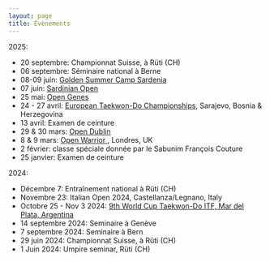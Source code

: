 ```yaml
---
layout: page
title: Évènements
---
```

2025:
  - 20 septembre: Championnat Suisse, à Rüti (CH)
  - 06 septembre: Séminaire national à Berne
  - 08-09 juin: [Golden Summer Camp Sardenia](https://fariguoriolani.com/golden-summer-camp/)
  - 07 juin: [Sardinian Open](https://fariguoriolani.com/sardinia-open)
  - 25 mai: [Open Genes](https://www.handlesport.com/event/view?id=47)
  - 24 - 27 avril: [European Taekwon-Do Championships](https://itftkd.sport/event/euros-2025-sarajevo-bosnia-herzegovina/), Sarajevo, Bosnia & Herzegovina
  - 13 avril: Examen de ceinture
  - 29 & 30 mars: [Open Dublin](https://www.sportdata.org/taekwondo_itf/set-online/veranstaltung_info_main.php?active_menu=calendar&vernr=542&ver_info_action=catlist)
  - 8 & 9 mars: [Open Warrior ](https://thewarrioropen.com/tournament-format/), Londres, UK
  - 2 février: classe spéciale donnée par le Sabunim François Couture
  - 25 janvier: Examen de ceinture

2024:
  - Décembre 7: Entraînement national à Rüti (CH)
  - Novembre 23: Italian Open 2024, Castellanza/Legnano, Italy
  - Octobre 25 - Nov 3 2024: [9th World Cup Taekwon-Do ITF, Mar del Plata, Argentina](https://itftkd.sport/world-cup-2024/)
  - 14 septembre 2024: Seminaire à Genève
  - 7 septembre 2024: Seminaire à Bern
  - 29 juin 2024: Championnat Suisse, à Rüti (CH)
  - 1 Juin 2024: Umpire seminar, Rüti (CH)
